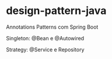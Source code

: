 # design-pattern-java
Annotations Patterns com Spring Boot

Singleton: @Bean e @Autowired

Strategy: @Service e Repository
